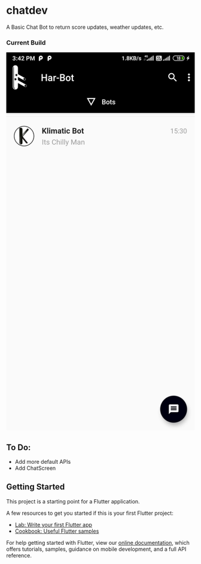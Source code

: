 # chatdev

A Basic Chat Bot to return score updates, weather updates, etc.

### **Current Build**

![Screenshot](https://raw.githubusercontent.com/Hardikb19/chatdev/master/flutter_01.png)

## To Do:

- Add more default APIs
- Add ChatScreen

## Getting Started

This project is a starting point for a Flutter application.

A few resources to get you started if this is your first Flutter project:

- [Lab: Write your first Flutter app](https://flutter.dev/docs/get-started/codelab)
- [Cookbook: Useful Flutter samples](https://flutter.dev/docs/cookbook)

For help getting started with Flutter, view our
[online documentation](https://flutter.dev/docs), which offers tutorials,
samples, guidance on mobile development, and a full API reference.
